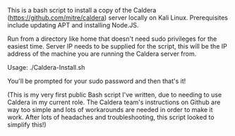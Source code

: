 This is a bash script to install a copy of the Caldera (https://github.com/mitre/caldera) server locally on Kali Linux. Prerequisites include updating APT and installing Node.JS. 

Run from a directory like home that doesn't need sudo privileges for the easiest time. Server IP needs to be supplied for the script, this will be the IP address of the machine you are running the Caldera server from. 

Usage: ./Caldera-Install.sh <Server-IP>

You'll be prompted for your sudo password and then that's it! 

(This is my very first public Bash script I've written, due to needing to use Caldera in my current role. The Caldera team's instructions on Github are way too simple and lots of workarounds are needed in order to make it work. After lots of headaches and troubleshooting, this script looked to simplify this!)
